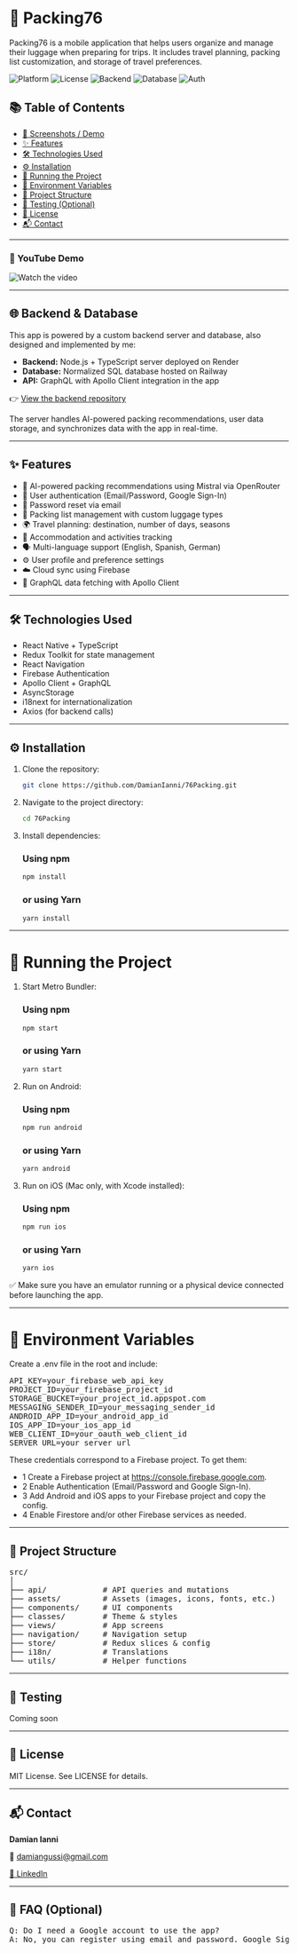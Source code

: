 # 🎒 Packing76

Packing76 is a mobile application that helps users organize and manage their luggage when preparing for trips. It includes travel planning, packing list customization, and storage of travel preferences.

![Platform](https://img.shields.io/badge/platform-React%20Native-blue)
![License](https://img.shields.io/github/license/DamianIanni/76Packing)
![Backend](https://img.shields.io/badge/backend-Node.js-blue)
![Database](https://img.shields.io/badge/database-SQL-green)
![Auth](https://img.shields.io/badge/authentication-Firebase%20Auth-orange)

## 📚 Table of Contents

- [📱 Screenshots / Demo](#-screenshots--demo)
- [✨ Features](#-features)
- [🛠️ Technologies Used](#-technologies-used)
- [⚙️ Installation](#️-installation)
- [🚀 Running the Project](#-running-the-project)
- [🔐 Environment Variables](#-environment-variables)
- [📁 Project Structure](#-project-structure)
- [🧪 Testing (Optional)](#-testing-optional)
- [📄 License](#-license)
- [📬 Contact](#-contact)

---

<!-- ## 📱 Screenshots / Demo

<img src="screenshots/home.png" width="250" /> <img src="screenshots/luggage.png" width="250" /> -->

### 🎥 YouTube Demo

![Watch the video](https://www.youtube.com/watch?v=HhdqjGm9ZZU&ab_channel=DamianIanni)

---

## 🌐 Backend & Database

This app is powered by a custom backend server and database, also designed and implemented by me:

- **Backend:** Node.js + TypeScript server deployed on Render
- **Database:** Normalized SQL database hosted on Railway
- **API:** GraphQL with Apollo Client integration in the app

👉 [View the backend repository](https://github.com/DamianIanni/76Packing_server)

The server handles AI-powered packing recommendations, user data storage, and synchronizes data with the app in real-time.

---

## ✨ Features

- 🤖 AI-powered packing recommendations using Mistral via OpenRouter
- 🔐 User authentication (Email/Password, Google Sign-In)
- 🔁 Password reset via email
- 🧳 Packing list management with custom luggage types
- 🌍 Travel planning: destination, number of days, seasons
- 🛌 Accommodation and activities tracking
- 🗣️ Multi-language support (English, Spanish, German)
- ⚙️ User profile and preference settings
- ☁️ Cloud sync using Firebase
- 🔎 GraphQL data fetching with Apollo Client

---

## 🛠️ Technologies Used

- React Native + TypeScript
- Redux Toolkit for state management
- React Navigation
- Firebase Authentication
- Apollo Client + GraphQL
- AsyncStorage
- i18next for internationalization
- Axios (for backend calls)

---

## ⚙️ Installation

1. Clone the repository:

   ```bash
   git clone https://github.com/DamianIanni/76Packing.git
   ```

2. Navigate to the project directory:

   ```bash
   cd 76Packing
   ```

3. Install dependencies:

   ### Using npm

   ```bash
   npm install
   ```

   ### or using Yarn

   ```bash
   yarn install
   ```

---

# 🚀 Running the Project

1. Start Metro Bundler:

   ### Using npm

   ```bash
   npm start
   ```

   ### or using Yarn

   ```bash
   yarn start
   ```

2. Run on Android:

   ### Using npm

   ```bash
   npm run android
   ```

   ### or using Yarn

   ```bash
   yarn android
   ```

3. Run on iOS (Mac only, with Xcode installed):

   ### Using npm

   ```bash
   npm run ios
   ```

   ### or using Yarn

   ```bash
   yarn ios
   ```

✅ Make sure you have an emulator running or a physical device connected before launching the app.

---

# 🔐 Environment Variables

Create a .env file in the root and include:

<pre>
API_KEY=your_firebase_web_api_key
PROJECT_ID=your_firebase_project_id
STORAGE_BUCKET=your_project_id.appspot.com
MESSAGING_SENDER_ID=your_messaging_sender_id
ANDROID_APP_ID=your_android_app_id
IOS_APP_ID=your_ios_app_id
WEB_CLIENT_ID=your_oauth_web_client_id
SERVER_URL=your_server_url
</pre>

These credentials correspond to a Firebase project.
To get them:

- 1 Create a Firebase project at https://console.firebase.google.com.
- 2 Enable Authentication (Email/Password and Google Sign-In).
- 3 Add Android and iOS apps to your Firebase project and copy the config.
- 4 Enable Firestore and/or other Firebase services as needed.

---

## 📁 Project Structure

<pre>
src/
│
├── api/            # API queries and mutations
├── assets/         # Assets (images, icons, fonts, etc.)
├── components/     # UI components
├── classes/        # Theme & styles
├── views/          # App screens
├── navigation/     # Navigation setup
├── store/          # Redux slices & config
├── i18n/           # Translations
└── utils/          # Helper functions
</pre>

---

## 🧪 Testing

Coming soon

---

## 📄 License

MIT License. See LICENSE for details.

---

## 📬 Contact

**Damian Ianni**

📧 damiangussi@gmail.com

[🔗 LinkedIn](https://www.linkedin.com/in/damian-ianni-b50555205/)

---

## 🧩 FAQ (Optional)

<pre>
Q: Do I need a Google account to use the app?
A: No, you can register using email and password. Google Sign-In is optional.
</pre>
